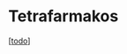 # Tetrafarmakos

[[todo]]

[//begin]: # "Autogenerated link references for markdown compatibility"
[todo]: ../todo "Todo"
[//end]: # "Autogenerated link references"